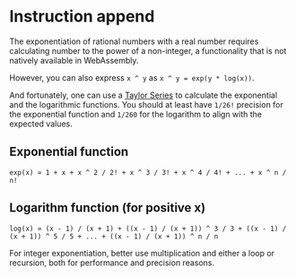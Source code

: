 # Instruction append

The exponentiation of rational numbers with a real number requires calculating number to the power of a non-integer, a functionality that is not natively available in WebAssembly.

However, you can also express `x ^ y` as `x ^ y = exp(y * log(x))`.

And fortunately, one can use a [Taylor Series](https://en.wikipedia.org/wiki/Taylor_series) to calculate the exponential and the logarithmic functions. You should at least have `1/26!` precision for the exponential function and `1/260` for the logarithm to align with the expected values.

## Exponential function

```
exp(x) ≃ 1 + x + x ^ 2 / 2! + x ^ 3 / 3! + x ^ 4 / 4! + ... + x ^ n / n!
```

## Logarithm function (for positive x)

```
log(x) ≃ (x - 1) / (x + 1) + ((x - 1) / (x + 1)) ^ 3 / 3 + ((x - 1) / (x + 1)) ^ 5 / 5 + ... + ((x - 1) / (x + 1)) ^ n / n
```

For integer exponentiation, better use multiplication and either a loop or recursion, both for performance and precision reasons.
